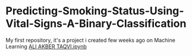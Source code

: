 # Predicting-Smoking-Status-Using-Vital-Signs-A-Binary-Classification
My first repository, it's a project i created few weeks ago on Machine Learning
[ALI AKBER TAQVI.ipynb](https://github.com/user-attachments/files/23003336/ALI.AKBER.TAQVI.ipynb)
